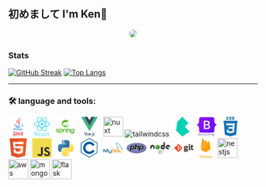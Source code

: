 ## 初めまして I'm Ken👋
<div id="header" align="center">
  <img style="border-radius:50%" src="https://i.pinimg.com/originals/79/9e/0d/799e0d7779f6ea6c3a89885ff60c55af.gif" width="350"/>
</div>


### Stats
[![GitHub Streak](http://github-readme-streak-stats.herokuapp.com?user=Kenmuraki5&theme=dark&background=000000)](https://git.io/streak-stats) 
[![Top Langs](https://github-readme-stats.vercel.app/api/top-langs/?username=Kenmuraki5&layout=compact&theme=vision-friendly-dark)](https://github.com/anuraghazra/github-readme-stats)

---

### 🛠️ language and tools:
<div>
  <img src="https://github.com/devicons/devicon/blob/master/icons/java/java-original-wordmark.svg" title="Java" alt="Java" width="40" height="40"/>&nbsp;
  <img src="https://github.com/devicons/devicon/blob/master/icons/react/react-original-wordmark.svg" title="React" alt="React" width="40" height="40"/>&nbsp;
  <img src="https://github.com/devicons/devicon/blob/master/icons/spring/spring-original-wordmark.svg" title="Spring" alt="Spring" width="40" height="40"/>&nbsp;
  <img src="https://github.com/devicons/devicon/blob/master/icons/vuejs/vuejs-original-wordmark.svg" title="vuejs" alt="vuejs" width="40" height="40"/>&nbsp;
  <img src="https://devicon-website.vercel.app/api/nuxtjs/original.svg" title="nuxt" **alt="nuxt" width="40" height="40"/>
  <img src="https://devicon-website.vercel.app/api/tailwindcss/plain.svg" title="tailwindcss" alt="tailwindcss" width="40" height="40"/>&nbsp;
  <img src="https://github.com/devicons/devicon/blob/master/icons/bulma/bulma-plain.svg"  title="bulma" alt="bulma" width="40" height="40"/>&nbsp;
  <img src="https://github.com/devicons/devicon/blob/master/icons/bootstrap/bootstrap-original-wordmark.svg"  title="bootstrap" alt="bootstrap" width="40" height="40"/>&nbsp;
  <img src="https://github.com/devicons/devicon/blob/master/icons/css3/css3-plain-wordmark.svg"  title="CSS" alt="CSS" width="40" height="40"/>&nbsp;
  <img src="https://github.com/devicons/devicon/blob/master/icons/html5/html5-original.svg" title="HTML5" alt="HTML" width="40" height="40"/>&nbsp;
  <img src="https://github.com/devicons/devicon/blob/master/icons/javascript/javascript-original.svg" title="JavaScript" alt="JavaScript" width="40" height="40"/>&nbsp;
  <img src="https://github.com/devicons/devicon/blob/master/icons/python/python-original.svg" title="python"  alt="python" width="40" height="40"/>&nbsp;
  <img src="https://github.com/devicons/devicon/blob/master/icons/c/c-line.svg" title="c"  alt="c" width="40" height="40"/>&nbsp;
  <img src="https://github.com/devicons/devicon/blob/master/icons/mysql/mysql-original-wordmark.svg" title="MySQL"  alt="MySQL" width="40" height="40"/>&nbsp;
  <img src="https://github.com/devicons/devicon/blob/master/icons/php/php-original.svg" title="PHP"  alt="PHP" width="40" height="40"/>&nbsp;
  <img src="https://github.com/devicons/devicon/blob/master/icons/nodejs/nodejs-original-wordmark.svg" title="NodeJS" alt="NodeJS" width="40" height="40"/>&nbsp;
  <img src="https://github.com/devicons/devicon/blob/master/icons/git/git-original-wordmark.svg" title="Git" **alt="Git" width="40" height="40"/>
  <img src="https://github.com/devicons/devicon/blob/master/icons/firebase/firebase-plain-wordmark.svg" title="firebase" **alt="firebase" width="40" height="40"/>
  <img src="https://devicon-website.vercel.app/api/nestjs/plain.svg" title="nestjs" **alt="nestjs" width="40" height="40"/>
  <img src="https://devicon-website.vercel.app/api/amazonwebservices/plain-wordmark.svg" title="aws" **alt="aws" width="40" height="40"/>
  <img src="https://devicon-website.vercel.app/api/mongodb/original.svg" title="mongodb" **alt="mongodb" width="40" height="40"/>
  <img src="https://devicon-website.vercel.app/api/flask/original.svg" title="flask" **alt="flask" width="40" height="40"/>
</div>
<br>
<!--
**Kenmuraki5/Kenmuraki5** is a ✨ _special_ ✨ repository because its `README.md` (this file) appears on your GitHub profile.

Here are some ideas to get you started:

- 🔭 I’m currently working on ...
- 🌱 I’m currently learning ...
- 👯 I’m looking to collaborate on ...
- 🤔 I’m looking for help with ...
- 💬 Ask me about ...
- 📫 How to reach me: ...
- 😄 Pronouns: ...
- ⚡ Fun fact: ...
-->
